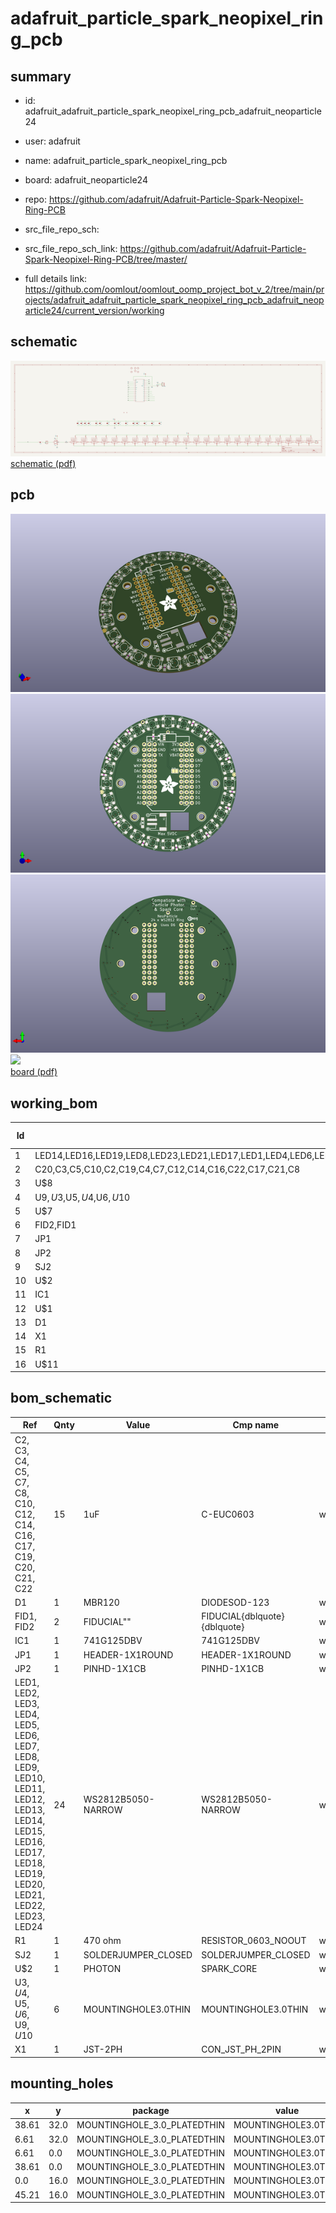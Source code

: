 # adafruit_particle_spark_neopixel_ring_pcb
 
## summary 
* id: adafruit_adafruit_particle_spark_neopixel_ring_pcb_adafruit_neoparticle24
* user: adafruit
* name: adafruit_particle_spark_neopixel_ring_pcb
* board: adafruit_neoparticle24
* repo: https://github.com/adafruit/Adafruit-Particle-Spark-Neopixel-Ring-PCB



* src_file_repo_sch: 
* src_file_repo_sch_link: https://github.com/adafruit/Adafruit-Particle-Spark-Neopixel-Ring-PCB/tree/master/
* full details link: https://github.com/oomlout/oomlout_oomp_project_bot_v_2/tree/main/projects/adafruit_adafruit_particle_spark_neopixel_ring_pcb_adafruit_neoparticle24/current_version/working  

## schematic  
![](working_schematic_600.png)  
[schematic (pdf)](working_schematic.pdf) 






















## pcb  
![](working_3d_600.png) 
![](working_3d_front_600.png)  
![](working_3d_back_600.png)  
![](working_600.png)  
[board (pdf)](working.pdf)  

## working_bom
| Id | Designator | Footprint | Quantity | Designation | Supplier and ref |  | None | 
| --- | --- | --- | --- | --- | --- | --- | --- | 
| 1 | LED14,LED16,LED19,LED8,LED23,LED21,LED17,LED1,LED4,LED6,LED11,LED13,LED3,LED9,LED12,LED15,LED24,LED18,LED7,LED10,LED5,LED2,LED22,LED20 | WS2812B-NARROW | 24 | WS2812B5050 |  |  | [''] | 
| 2 | C20,C3,C5,C10,C2,C19,C4,C7,C12,C14,C16,C22,C17,C21,C8 | C0603 | 15 | 1uF |  |  | [''] | 
| 3 | U$8 | SYMBOL_MINUS | 1 |  |  |  | [''] | 
| 4 | U$9,U$3,U$5,U$4,U$6,U$10 | MOUNTINGHOLE_3.0_PLATEDTHIN | 6 | MOUNTINGHOLE3.0THIN |  |  | [''] | 
| 5 | U$7 | SYMBOL_PLUS | 1 |  |  |  | [''] | 
| 6 | FID2,FID1 | FIDUCIAL_1MM | 2 | FIDUCIAL" |  |  | [''] | 
| 7 | JP1 | 1X01_ROUND | 1 |  |  |  | [''] | 
| 8 | JP2 | 1X01-CLEANBIG | 1 |  |  |  | [''] | 
| 9 | SJ2 | SOLDERJUMPER_CLOSEDWIRE | 1 |  |  |  | [''] | 
| 10 | U$2 | SPARK_CORE_STACKABLE | 1 | PHOTON |  |  | [''] | 
| 11 | IC1 | SOT23-5 | 1 | 74AHC1G125DBV |  |  | [''] | 
| 12 | U$1 | ADAFRUIT_9MM | 1 |  |  |  | [''] | 
| 13 | D1 | SOD-123 | 1 | MBR120 |  |  | [''] | 
| 14 | X1 | JSTPH2 | 1 | JST-2PH |  |  | [''] | 
| 15 | R1 | 0603-NO | 1 | 470 ohm |  |  | [''] | 
| 16 | U$11 | PCBFEAT-REV-040 | 1 |  |  |  | [''] | 


## bom_schematic
| Ref | Qnty | Value | Cmp name | Footprint | Description | Vendor | DNP | 
| --- | --- | --- | --- | --- | --- | --- | --- | 
| C2, C3, C4, C5, C7, C8, C10, C12, C14, C16, C17, C19, C20, C21, C22 | 15 | 1uF | C-EUC0603 | working:C0603 |  |  |  | 
| D1 | 1 | MBR120 | DIODESOD-123 | working:SOD-123 |  |  |  | 
| FID1, FID2 | 2 | FIDUCIAL"" | FIDUCIAL{dblquote}{dblquote} | working:FIDUCIAL_1MM |  |  |  | 
| IC1 | 1 | 741G125DBV | 741G125DBV | working:SOT23-5 |  |  |  | 
| JP1 | 1 | HEADER-1X1ROUND | HEADER-1X1ROUND | working:1X01_ROUND |  |  |  | 
| JP2 | 1 | PINHD-1X1CB | PINHD-1X1CB | working:1X01-CLEANBIG |  |  |  | 
| LED1, LED2, LED3, LED4, LED5, LED6, LED7, LED8, LED9, LED10, LED11, LED12, LED13, LED14, LED15, LED16, LED17, LED18, LED19, LED20, LED21, LED22, LED23, LED24 | 24 | WS2812B5050-NARROW | WS2812B5050-NARROW | working:WS2812B-NARROW |  |  |  | 
| R1 | 1 | 470 ohm | RESISTOR_0603_NOOUT | working:0603-NO |  |  |  | 
| SJ2 | 1 | SOLDERJUMPER_CLOSED | SOLDERJUMPER_CLOSED | working:SOLDERJUMPER_CLOSEDWIRE |  |  |  | 
| U$2 | 1 | PHOTON | SPARK_CORE | working:SPARK_CORE_STACKABLE |  |  |  | 
| U$3, U$4, U$5, U$6, U$9, U$10 | 6 | MOUNTINGHOLE3.0THIN | MOUNTINGHOLE3.0THIN | working:MOUNTINGHOLE_3.0_PLATEDTHIN |  |  |  | 
| X1 | 1 | JST-2PH | CON_JST_PH_2PIN | working:JSTPH2 |  |  |  | 


## mounting_holes
| x | y | package | value | ref | size | 
| --- | --- | --- | --- | --- | --- | 
| 38.61 | 32.0 | MOUNTINGHOLE_3.0_PLATEDTHIN | MOUNTINGHOLE3.0THIN | U$3 | m3 | 
| 6.61 | 32.0 | MOUNTINGHOLE_3.0_PLATEDTHIN | MOUNTINGHOLE3.0THIN | U$4 | m3 | 
| 6.61 | 0.0 | MOUNTINGHOLE_3.0_PLATEDTHIN | MOUNTINGHOLE3.0THIN | U$5 | m3 | 
| 38.61 | 0.0 | MOUNTINGHOLE_3.0_PLATEDTHIN | MOUNTINGHOLE3.0THIN | U$6 | m3 | 
| 0.0 | 16.0 | MOUNTINGHOLE_3.0_PLATEDTHIN | MOUNTINGHOLE3.0THIN | U$9 | m3 | 
| 45.21 | 16.0 | MOUNTINGHOLE_3.0_PLATEDTHIN | MOUNTINGHOLE3.0THIN | U$10 | m3 | 


